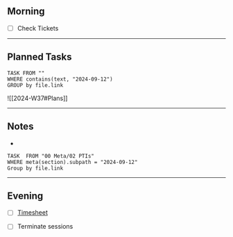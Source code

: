 ## Morning
- [ ] Check Tickets

---
## Planned Tasks
~~~dataview
TASK FROM ""
WHERE contains(text, "2024-09-12")
GROUP by file.link
~~~
![[2024-W37#Plans]]

---
## Notes
- 

~~~dataview
TASK  FROM "00 Meta/02 PTIs"
WHERE meta(section).subpath = "2024-09-12"
Group by file.link
~~~
---
## Evening
- [ ] [Timesheet]()
- [ ] Terminate sessions

